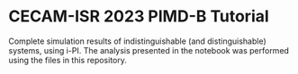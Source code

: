 # CECAM-ISR 2023 PIMD-B Tutorial

Complete simulation results of indistinguishable (and distinguishable) systems, using i-PI. The analysis presented in the notebook was performed using the files in this repository.
